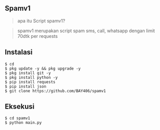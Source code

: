 ## Spamv1
> apa itu Script spamv1?

> spamv1 merupakan script spam sms, call, whatsapp dengan limit 70dtk per requests

## Instalasi
```
$ cd
$ pkg update -y && pkg upgrade -y
$ pkg install git -y
$ pkg install python -y
$ pip install requests
$ pip install json
$ git clone https://github.com/BAY406/spamv1
```
## Eksekusi
```python3
$ cd spamv1
$ python main.py
```
